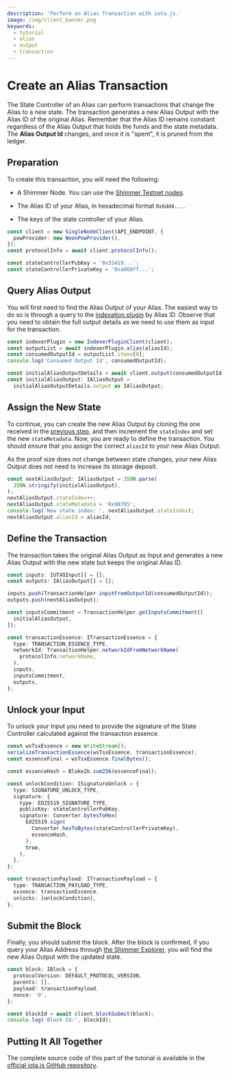```yaml
---
description: 'Perform an Alias Transaction with iota.js.'
image: /img/client_banner.png
keywords:
  - tutorial
  - alias
  - output
  - transaction
---
```


# Create an Alias Transaction

The State Controller of an Alias can perform transactions that change the Alias to a new state. The transaction generates a new Alias Output with the Alias ID of the original Alias. Remember that the Alias ID remains constant regardless of the Alias Output that holds the funds and the state metadata. The **Alias Output Id** changes, and once it is "spent", it is pruned from the ledger.

## Preparation

To create this transaction, you will need the following:

- A Shimmer Node. You can use the [Shimmer Testnet nodes](https://api.testnet.shimmer.network).

- The Alias ID of your Alias, in hexadecimal format `0x6dd4...`.

- The keys of the state controller of your Alias.

```typescript
const client = new SingleNodeClient(API_ENDPOINT, {
  powProvider: new NeonPowProvider(),
});
const protocolInfo = await client.protocolInfo();

const stateControllerPubKey = '0x55419...';
const stateControllerPrivateKey = '0xa060ff...';
```

## Query Alias Output

You will first need to find the Alias Output of your Alias. The easiest way to do so is through a query to the [indexation plugin](/hornet/2.0.0-rc.6/inx-plugins/indexer/api_reference/) by Alias ID. Observe that you need to obtain the full output details as we need to use them as input for the transaction.

```typescript
const indexerPlugin = new IndexerPluginClient(client);
const outputList = await indexerPlugin.alias(aliasId);
const consumedOutputId = outputList.items[0];
console.log('Consumed Output Id', consumedOutputId);

const initialAliasOutputDetails = await client.output(consumedOutputId);
const initialAliasOutput: IAliasOutput =
  initialAliasOutputDetails.output as IAliasOutput;
```

## Assign the New State

To continue, you can create the new Alias Output by cloning the one received in the [previous step](#query-alias-output), and then increment the `stateIndex` and set the new `stateMetadata`. Now, you are ready to define the transaction. You should ensure that you assign the correct `aliasId` to your new Alias Output.

As the proof size does not change between state changes, your new Alias Output does not need to increase its storage deposit.

```typescript
const nextAliasOutput: IAliasOutput = JSON.parse(
  JSON.stringify(initialAliasOutput),
);
nextAliasOutput.stateIndex++;
nextAliasOutput.stateMetadata = '0x98765';
console.log('New state index: ', nextAliasOutput.stateIndex);
nextAliasOutput.aliasId = aliasId;
```

## Define the Transaction

The transaction takes the original Alias Output as Input and generates a new Alias Output with the new state but keeps the original Alias ID.

```typescript
const inputs: IUTXOInput[] = [];
const outputs: IAliasOutput[] = [];

inputs.push(TransactionHelper.inputFromOutputId(consumedOutputId));
outputs.push(nextAliasOutput);

const inputsCommitment = TransactionHelper.getInputsCommitment([
  initialAliasOutput,
]);

const transactionEssence: ITransactionEssence = {
  type: TRANSACTION_ESSENCE_TYPE,
  networkId: TransactionHelper.networkIdFromNetworkName(
    protocolInfo.networkName,
  ),
  inputs,
  inputsCommitment,
  outputs,
};
```

## Unlock your Input

To unlock your Input you need to provide the signature of the State Controller calculated against the transaction essence.

```typescript
const wsTsxEssence = new WriteStream();
serializeTransactionEssence(wsTsxEssence, transactionEssence);
const essenceFinal = wsTsxEssence.finalBytes();

const essenceHash = Blake2b.sum256(essenceFinal);

const unlockCondition: ISignatureUnlock = {
  type: SIGNATURE_UNLOCK_TYPE,
  signature: {
    type: ED25519_SIGNATURE_TYPE,
    publicKey: stateControllerPubKey,
    signature: Converter.bytesToHex(
      Ed25519.sign(
        Converter.hexToBytes(stateControllerPrivateKey),
        essenceHash,
      ),
      true,
    ),
  },
};

const transactionPayload: ITransactionPayload = {
  type: TRANSACTION_PAYLOAD_TYPE,
  essence: transactionEssence,
  unlocks: [unlockCondition],
};
```

## Submit the Block

Finally, you should submit the block. After the block is confirmed, if you query your Alias Address through [the Shimmer Explorer](https://explorer.shimmer.network/shimmer), you will find the new Alias Output with the updated state.

```typescript
const block: IBlock = {
  protocolVersion: DEFAULT_PROTOCOL_VERSION,
  parents: [],
  payload: transactionPayload,
  nonce: '0',
};

const blockId = await client.blockSubmit(block);
console.log('Block Id:', blockId);
```

## Putting It All Together

The complete source code of this part of the tutorial is available in the [official iota.js GitHub repository](https://github.com/iotaledger/iota.js/blob/feat/stardust/packages/iota/examples/shimmer-alias-transaction-tutorial/src/alias-transaction.ts).
